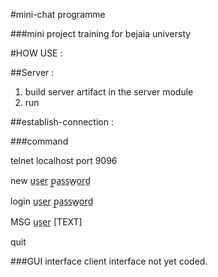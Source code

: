 
#mini-chat programme 

###mini project training for bejaia universty


#HOW USE :

##Server :  
 1) build server artifact in the server module
 2) run
 
 ##establish-connection :
 
 ###command 
 
 telnet  localhost port 9096
 
 new u̲s̲e̲r̲ p̲a̲s̲s̲w̲o̲r̲d̲
 
 login u̲s̲e̲r̲ p̲a̲s̲s̲w̲o̲r̲d̲
    
 MSG u̲s̲e̲r̲ [TEXT]
    
 quit
   

###GUI interface client interface not yet coded.
